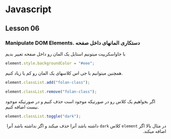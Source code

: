# Javascript

## Lesson 06

### Manipulate DOM Elements. دستکاری المانهای داخل صفحه

با جاواسکریپت میتونیم استایل یک المان رو داخل صفحه تغییر بدیم


```js
element.style.backgroundColor = "#eee";
```

همچنین میتوانیم با جی اس کلاسهای یک المان رو کم یا زیاد کنیم.

```js
element.classList.add("folan-class");

element.classList.remove("folan-class");
```

اگر بخواهیم یک کلاس رو در صورتیکه موجود است حذف کنیم و در صورتیکه موجود نیست اضافه کنیم.

```js
element.classList.toggle("dark");
```

<p dir="rtl"  >
در مثال بالا اگر <code>element</code> کلاس <code>dark</code> داشته باشد آنرا حذف میکند و اگر نداشته باشد آنرا اضافه میکند.
</p>

